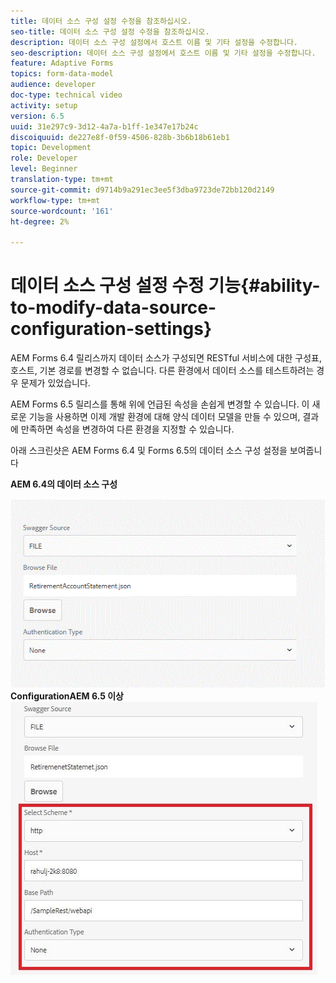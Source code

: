```yaml
---
title: 데이터 소스 구성 설정 수정을 참조하십시오.
seo-title: 데이터 소스 구성 설정 수정을 참조하십시오.
description: 데이터 소스 구성 설정에서 호스트 이름 및 기타 설정을 수정합니다.
seo-description: 데이터 소스 구성 설정에서 호스트 이름 및 기타 설정을 수정합니다.
feature: Adaptive Forms
topics: form-data-model
audience: developer
doc-type: technical video
activity: setup
version: 6.5
uuid: 31e297c9-3d12-4a7a-b1ff-1e347e17b24c
discoiquuid: de227e8f-0f59-4506-828b-3b6b18b61eb1
topic: Development
role: Developer
level: Beginner
translation-type: tm+mt
source-git-commit: d9714b9a291ec3ee5f3dba9723de72bb120d2149
workflow-type: tm+mt
source-wordcount: '161'
ht-degree: 2%

---
```



# 데이터 소스 구성 설정 수정 기능{#ability-to-modify-data-source-configuration-settings}

AEM Forms 6.4 릴리스까지 데이터 소스가 구성되면 RESTful 서비스에 대한 구성표, 호스트, 기본 경로를 변경할 수 없습니다. 다른 환경에서 데이터 소스를 테스트하려는 경우 문제가 있었습니다.

AEM Forms 6.5 릴리스를 통해 위에 언급된 속성을 손쉽게 변경할 수 있습니다. 이 새로운 기능을 사용하면 이제 개발 환경에 대해 양식 데이터 모델을 만들 수 있으며, 결과에 만족하면 속성을 변경하여 다른 환경을 지정할 수 있습니다.

아래 스크린샷은 AEM Forms 6.4 및 Forms 6.5의 데이터 소스 구성 설정을 보여줍니다

**AEM 6.4의 데이터 소스 구성**

![64DataSource ](assets/64release.gif)
**ConfigurationAEM 6.5 이상**
![의 편집 가능한 데이터 소스 구성](assets/modifiabledatasource.jfif)

